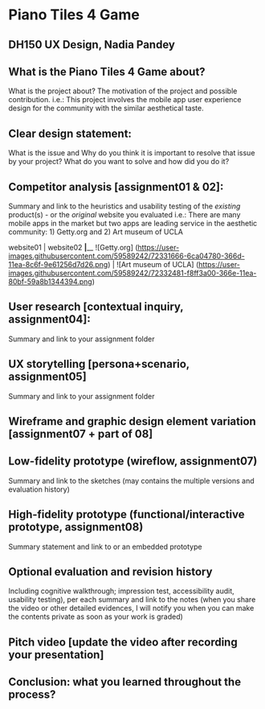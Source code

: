 # Piano Tiles 4 Game 
## DH150 UX Design, Nadia Pandey

## What is the Piano Tiles 4 Game about?
What is the project about? The motivation of the project and possible contribution.
i.e.: This project involves the mobile app user experience design for the community with the similar aesthetical taste. 

## Clear design statement: 
What is the issue and Why do you think it is important to resolve that issue by your project? 
What do you want to solve and how did you do it?

## Competitor analysis [assignment01 & 02]:
Summary and link to the heuristics and usability testing of the *existing* product(s) - or the *original* website you evaluated
i.e.:  There are many mobile apps in the market but two apps are leading service in the aesthetic community: 1) Getty.org and 2) Art museum of UCLA

website01 | website02
__________|____________
![Getty.org] (https://user-images.githubusercontent.com/59589242/72331666-6ca04780-366d-11ea-8c6f-9e61256d7d26.png) | ![Art museum of UCLA] (https://user-images.githubusercontent.com/59589242/72332481-f8ff3a00-366e-11ea-80bf-59a8b1344394.png)

## User research [contextual inquiry, assignment04]:
Summary and link to your assignment folder

## UX storytelling [persona+scenario, assignment05]
Summary and link to your assignment folder

## Wireframe and graphic design element variation [assignment07 + part of 08]

## Low-fidelity prototype (wireflow, assignment07)
Summary and link to the sketches (may contains the multiple versions and evaluation history)

## High-fidelity prototype (functional/interactive prototype, assignment08)
Summary statement and link to or an embedded prototype

## Optional evaluation and revision history 
Including cognitive walkthrough; impression test, accessibility audit, usability testing), per each summary and link to the notes (when you share the video or other detailed evidences, I will notify you when you can make the contents private as soon as your work is graded)

## Pitch video [update the video after recording your presentation]


## Conclusion: what you learned throughout the process?
